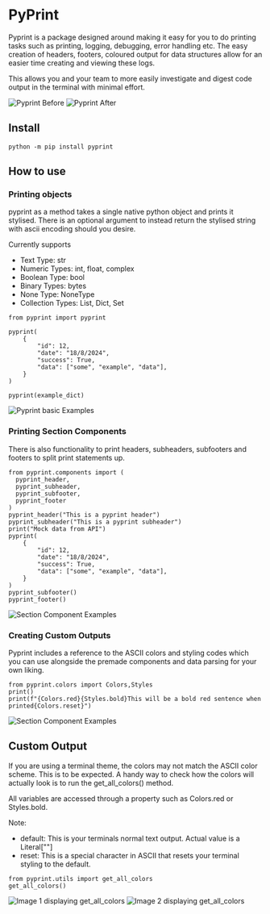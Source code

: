 # PyPrint
Pyprint is a package designed around making it easy for you to do printing tasks such as printing, logging, debugging, error handling etc.
The easy creation of headers, footers, coloured output for data structures allow for an easier time creating and viewing these logs.

This allows you and your team to more easily investigate and digest code output in the terminal with minimal effort.

![Pyprint Before](.github/images/Before.png)
![Pyprint After](.github/images/After.png)

## Install
```
python -m pip install pyprint
```

## How to use

### Printing objects
pyprint as a method takes a single native python object and prints it stylised. There is an optional argument to instead return the stylised string with ascii encoding should you desire.

Currently supports
- Text Type: str
- Numeric Types: int, float, complex
- Boolean Type: bool
- Binary Types: bytes
- None Type: NoneType
- Collection Types: List, Dict, Set
```
from pyprint import pyprint

pyprint(
    {
        "id": 12,
        "date": "18/8/2024",
        "success": True,
        "data": ["some", "example", "data"],
    }
)

pyprint(example_dict)
```
![Pyprint basic Examples](.github/images/PyprintBasic.png)
### Printing Section Components
There is also functionality to print headers, subheaders, subfooters and footers to split print statements up.

```
from pyprint.components import (
  pyprint_header,
  pyprint_subheader,
  pyprint_subfooter,
  pyprint_footer
)
pyprint_header("This is a pyprint header")
pyprint_subheader("This is a pyprint subheader")
print("Mock data from API")
pyprint(
    {
        "id": 12,
        "date": "18/8/2024",
        "success": True,
        "data": ["some", "example", "data"],
    }
)
pyprint_subfooter()
pyprint_footer()

```
![Section Component Examples](.github/images/sections.png)
### Creating Custom Outputs
Pyprint includes a reference to the ASCII colors and styling codes which you can use alongside the premade components and data parsing for your own liking.
```
from pyprint.colors import Colors,Styles
print()
print(f"{Colors.red}{Styles.bold}This will be a bold red sentence when printed{Colors.reset}")
```
![Section Component Examples](.github/images/customText.png)
## Custom Output
If you are using a terminal theme, the colors may not match the ASCII color scheme. This is to be expected. A handy way to check how the colors will actually look is to run the get_all_colors() method.

All variables are accessed through a property such as Colors.red or Styles.bold.

Note:
- default: This is your terminals normal text output. Actual value is a Literal[""]
- reset: This is a special character in ASCII that resets your terminal styling to the default.
```
from pyprint.utils import get_all_colors
get_all_colors()
```
![Image 1 displaying get_all_colors](.github/images/get_all_colors.png)
![Image 2 displaying get_all_colors](.github/images/get_all_colors_2.png)